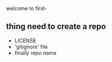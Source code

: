welcome to first-
## thing need to create a repo
 -  LICENSE
 - 'gitignore' file
 -  finally repo name
